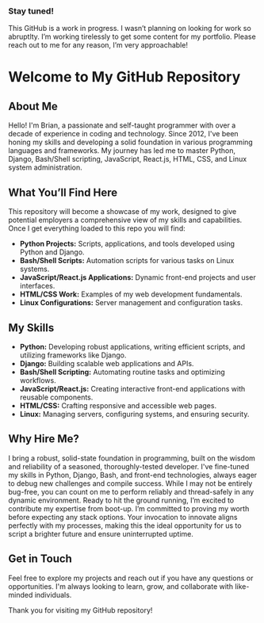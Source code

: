 ### Stay tuned! 

This GitHub is a work in progress. I wasn’t planning on looking for work so abruptlty. I’m working tirelessly to get some content for my portfolio. Please reach out to me for any reason, I’m very approachable!

# Welcome to My GitHub Repository

## About Me

Hello! I'm Brian, a passionate and self-taught programmer with over a decade of experience in coding and technology. Since 2012, I've been honing my skills and developing a solid foundation in various programming languages and frameworks. My journey has led me to master Python, Django, Bash/Shell scripting, JavaScript, React.js, HTML, CSS, and Linux system administration.

## What You’ll Find Here

This repository will become a showcase of my work, designed to give potential employers a comprehensive view of my skills and capabilities. Once I get everything loaded to this repo you will find:

- **Python Projects:** Scripts, applications, and tools developed using Python and Django.
- **Bash/Shell Scripts:** Automation scripts for various tasks on Linux systems.
- **JavaScript/React.js Applications:** Dynamic front-end projects and user interfaces.
- **HTML/CSS Work:** Examples of my web development fundamentals.
- **Linux Configurations:** Server management and configuration tasks.

## My Skills

- **Python:** Developing robust applications, writing efficient scripts, and utilizing frameworks like Django.
- **Django:** Building scalable web applications and APIs.
- **Bash/Shell Scripting:** Automating routine tasks and optimizing workflows.
- **JavaScript/React.js:** Creating interactive front-end applications with reusable components.
- **HTML/CSS:** Crafting responsive and accessible web pages.
- **Linux:** Managing servers, configuring systems, and ensuring security.

## Why Hire Me?

I bring a robust, solid-state foundation in programming, built on the wisdom and reliability of a seasoned, thoroughly-tested developer. I've fine-tuned my skills in Python, Django, Bash, and front-end technologies, always eager to debug new challenges and compile success. While I may not be entirely bug-free, you can count on me to perform reliably and thread-safely in any dynamic environment. Ready to hit the ground running, I’m excited to contribute my expertise from boot-up. I’m committed to proving my worth before expecting any stack options. Your invocation to innovate aligns perfectly with my processes, making this the ideal opportunity for us to script a brighter future and ensure uninterrupted uptime.

## Get in Touch

Feel free to explore my projects and reach out if you have any questions or opportunities. I'm always looking to learn, grow, and collaborate with like-minded individuals.

Thank you for visiting my GitHub repository!
